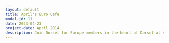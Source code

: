 ```yaml
---
layout: default
title: April's Euro Cafe
modal-id: 11
date: 2023-04-23
project-date: April 2014
description: Join Dorset for Europe members in the heart of Dorset at Vivo Lounge in Brewery Square, Dorchester, on Saturday 22nd April, 3–5pm. All welcome! See our recent write-up in the Dorset Echo.
---
```

